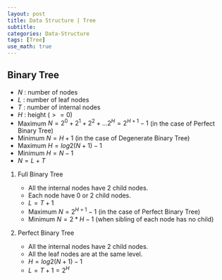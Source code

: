 ```yaml
---
layout: post
title: Data Structure | Tree
subtitle: 
categories: Data-Structure
tags: [Tree]
use_math: true
---
```


<!-- may contains internal and leaf nodes count
Complete binary tree, balanced binary tree, degenerate binary tree -->
## Binary Tree
- $N$ : number of nodes
- $L$ : number of leaf nodes
- $T$ : number of internal nodes
- $H$ : height $(>= 0)$
- Maximum $N = 2^0 + 2^1 + 2^2 + ... 2^H = 2^{H+1} - 1$
(in the case of Perfect Binary Tree)
- Minimum $N = H + 1$
(in the case of Degenerate Binary Tree)
- Maximum $H = log2(N+1) - 1$ 
- Minimum $H = N - 1$ 
- $N = L + T$


1. Full Binary Tree
    - All the internal nodes have 2 child nodes.
    - Each node have 0 or 2 child nodes.
    - $L = T + 1$
    - Maximum $N = 2^{H+1} - 1$
    (in the case of Perfect Binary Tree)
    - Minimum $N = 2*H - 1$
    (when sibling of each node has no child)

2. Perfect Binary Tree
    - All the internal nodes have 2 child nodes.
    - All the leaf nodes are at the same level.
    - $H = log2(N+1) - 1$
    - $L = T+1 = 2^H$